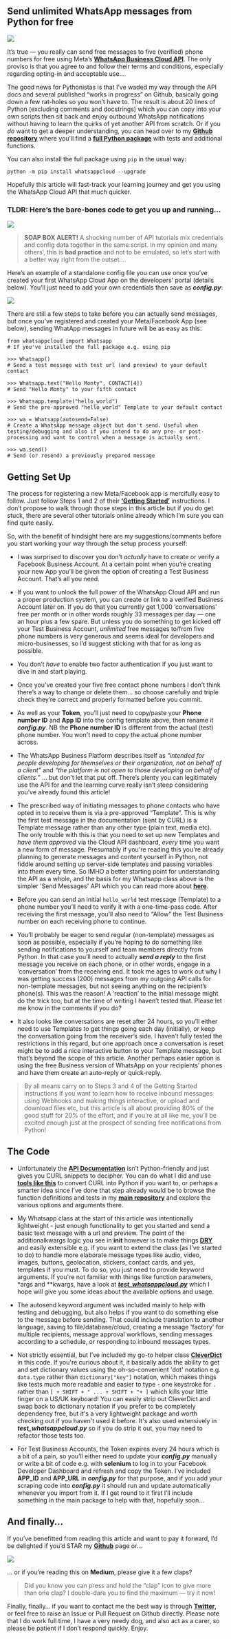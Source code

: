 
## Send unlimited WhatsApp messages from Python for free

![](https://cdn-images-1.medium.com/max/5120/1*I08YdcuzGJ5qsjG_Ybs3Kw.jpeg)

It’s true — you really can send free messages to five (verified) phone numbers for free using Meta’s [**WhatsApp Business Cloud API**](https://developers.facebook.com/products/whatsapp/). The only proviso is that you agree to and follow their terms and conditions, especially regarding opting-in and acceptable use…

The good news for Pythonistas is that I’ve waded my way through the API docs and several published “works in progress” on Github, basically going down a few rat-holes so you won’t have to. The result is about 20 lines of Python (excluding comments and docstrings) which you can copy into your own scripts then sit back and enjoy outbound WhatsApp notifications without having to learn the quirks of yet another API from scratch. Or if you *do* want to get a deeper understanding, you can head over to my [**Github repository**](https://github.com/PFython/Whatsapp) where you’ll find a [**full Python package**](https://pypi.org/whatsappcloud) with tests and additional functions.

You can also install the full package using `pip` in the usual way:

    python -m pip install whatsappcloud --upgrade

Hopefully this article will fast-track your learning journey and get you using the WhatsApp Cloud API that much quicker.

### TLDR: Here’s the bare-bones code to get you up and running…

![](Screenshot%201.png)

>  **SOAP BOX ALERT!** A shocking number of API tutorials mix credentials and config data together in the same script. In my opinion and many others’, this is **bad practice** and not to be emulated, so let’s start with a better way right from the outset…

Here’s an example of a standalone config file you can use once you’ve created your first WhatsApp Cloud App on the developers’ portal (details below). You’ll just need to add your own credentials then save as ***config.py***:

![](Screenshot%202.png)

There are still a few steps to take before you can actually send messages, but once you’ve registered and created your Meta/Facebook App (see below), sending WhatApp messages in future will be as easy as this:

    from whatsappcloud import Whatsapp
    # If you've installed the full package e.g. using pip

    >>> Whatsapp()
    # Send a test message with test url (and preview) to your default contact

    >>> Whatsapp.text("Hello Monty", CONTACT[4])
    # Send "Hello Monty" to your fifth contact

    >>> Whatsapp.template("hello_world")
    # Send the pre-approved "hello_world" Template to your default contact

    >>> wa = Whatsapp(autosend=False)
    # Create a WhatsApp message object but don't send. Useful when testing/debugging and also if you intend to do any pre- or post- processing and want to control when a message is actually sent.

    >>> wa.send()
    # Send (or resend) a previously prepared message

## Getting Set Up

The process for registering a new Meta/Facebook app is mercifully easy to follow. Just follow Steps 1 and 2 of their **[‘Getting Started’](https://developers.facebook.com/docs/whatsapp/cloud-api/get-started)** instructions. I don’t propose to walk through those steps in this article but if you do get stuck, there are several other tutorials online already which I’m sure you can find quite easily.

So, with the benefit of hindsight here are my suggestions/comments before you start working your way through the setup process yourself:

* I was surprised to discover you don’t *actually* have to create or verify a Facebook Business Account. At a certain point when you’re creating your new App you’ll be given the option of creating a Test Business Account. That’s all you need.

* If you want to unlock the full power of the WhatsApp Cloud API and run a proper production system, you can create or link to a verified Business Account later on. If you do that you currently get 1,000 ‘conversations’ free per month or in other words roughly 33 messages per day — one an hour plus a few spare. But unless you do something to get kicked off your Test Business Account, *unlimited* free messages to/from five phone numbers is very generous and seems ideal for developers and micro-businesses, so I’d suggest sticking with that for as long as possible.

* You don’t *have* to enable two factor authentication if you just want to dive in and start playing.

* Once you’ve created your five free contact phone numbers I don’t think there’s a way to change or delete them… so choose carefully and triple check they’re correct and properly formatted before you commit.

* As well as your **Token**, you’ll just need to copy/paste your **Phone number ID** and **App ID** into the config template above, then rename it ***config.py***. NB the **Phone number ID** is different from the actual (test) phone number. You won't need to copy the actual phone number across.

* The WhatsApp Business Platform describes itself as “*intended for people developing for themselves or their organization, not on behalf of a client”* and *“the platform is not open to those developing on behalf of clients.”* … but don’t let that put off. There’s plenty you can legitimately use the API for and the learning curve really isn’t steep considering you’ve already found this article!

* The prescribed way of initiating messages to phone contacts who have opted in to receive them is via a pre-approved “Template”. This is why the first test message in the documentation (sent by CURL) is a Template message rather than any other type (plain text, media etc). The only trouble with this is that you need to set up new Templates and *have them approved* via the Cloud API dashboard, *every* time you want a new form of message. Presumably if you're reading this you're already planning to generate messages and content yourself in Python, not fiddle around setting up server-side templates and passing variables into *them* every time. So IMHO a better starting point for understanding the API as a whole, and the basis for my Whatsapp class above is the simpler 'Send Messages' API which you can read more about [**here**](https://developers.facebook.com/docs/whatsapp/cloud-api/guides/send-messages).

* Before you can send an initial `hello_world` test message (Template) to a phone number you’ll need to verify it with a one-time-pass code. After receiving the first message, you’ll also need to “Allow” the Test Business number on each receiving phone to continue.

* You’ll probably be eager to send regular (non-template) messages as soon as possible, especially if you’re hoping to do something like sending notifications to yourself and team members directly from Python. In that case you’ll need to actually ***send a reply*** to the first message you receive on each phone, or in other words, engage in a ‘conversation’ from the receiving end. It took me ages to work out why I was getting success (200) messages from my outgoing API calls for non-template messages, but not seeing anything on the recipient’s phone(s). This was the reason! A ‘reaction’ to the initial message might do the trick too, but at the time of writing I haven’t tested that. Please let me know in the comments if you do?

* It also looks like conversations are reset after 24 hours, so you’ll either need to use Templates to get things going each day (initially), or keep the conversation going from the receiver’s side. I haven’t fully tested the restrictions in this regard, but one approach once a conversation is reset might be to add a nice interactive button to your Template message, but that’s beyond the scope of this article. Another perhaps easier option is using the free Business version of WhatsApp on your recipients’ phones and have them create an auto-reply or quick-reply.
>  By all means carry on to Steps 3 and 4 of the Getting Started instructions If you want to learn how to receive inbound messages using Webhooks and making things interactive, or upload and download files etc, but this article is all about providing 80% of the good stuff for 20% of the effort, and if you’re at all like me, you’ll be excited enough just at the prospect of sending free notifications from Python!

## The Code

* Unfortunately the [**API Documentation**](https://developers.facebook.com/docs/whatsapp/cloud-api) isn’t Python-friendly and just gives you CURL snippets to decipher. You can do what I did and use [**tools like this**](https://reqbin.com/req/python/c-xgafmluu/convert-curl-to-python-requests) to convert CURL into Python if you want to, or perhaps a smarter idea since I’ve done that step already would be to browse the function definitions and tests in my [**main repository**](https://github.com/PFython/WhatsAppCloud) and explore the various options and arguments there.

* My Whatsapp class at the start of this article was intentionally lightweight - just enough functionality to get you started and send a basic text message with a url and preview. The point of the additionalkwargs logic you see in __init__ however is to make things [**DRY**](https://en.wikipedia.org/wiki/Don%27t_repeat_yourself) and easily extensible e.g. if you want to extend the class (as I’ve started to do) to handle more elaborate message types like audio, video, images, buttons, geolocation, stickers, contact cards, and yes, templates if you must. To do so, you just need to provide keyword arguments. If you're not familiar with things like function parameters, *args and **kwargs, have a look at [***test_whatsappcloud.py***](https://github.com/PFython/WhatsAppCloud/blob/master/whatsappcloud/test_whatsappcloud.py) which I hope will give you some ideas about the available options and usage.

* The autosend keyword argument was included mainly to help with testing and debugging, but also helps if you want to do something else to the message before sending. That could include translation to another language, saving to file/database/cloud, creating a message 'factory' for multiple recipients, message approval workflows, sending messages according to a schedule, or responding to inbound messages types.

* Not strictly essential, but I’ve included my go-to helper class [**CleverDict**](https://github.com/PFython/cleverdict) in this code. If you're curious about it, it basically adds the ability to get and set dictionary values using the oh-so-convenient 'dot' notation e.g. `data.type` rather than `dictionary["key"]` notation, which makes things like tests much more readable and easier to type - one keystroke for `.` rather than `[ + SHIFT + " ... + SHIFT + "+ ]` which kills your little finger on a US/UK keyboard! You can easily strip out CleverDict and swap back to dictionary notation if you prefer to be completely dependency free, but it's a very lightweight package and worth checking out if you haven't used it before. It's also used extensively in ***test_whatsappcloud.py*** so if you do strip it out, you may need to refactor those tests too.

* For Test Business Accounts, the Token expires every 24 hours which is a bit of a pain, so you’ll either need to update your ***config.py*** manually or write a bit of code e.g. with **selenium** to log in to your Facebook Developer Dashboard and refresh and copy the Token. I’ve included **APP_ID** and **APP_URL** in ***config.py*** for that purpose, and if you add your scraping code into ***config.py*** it should run and update automatically whenever you import from it. If I get round to it first I’ll include something in the main package to help with that, hopefully soon…

## And finally…

If you’ve benefitted from reading this article and want to pay it forward, I’d be delighted if you’d STAR my [**Github**](https://github.com/PFython/WhatsAppCloud) page or…

![](https://cdn-images-1.medium.com/max/2000/0*UFfv__Fq-88tK4FE)

… or if you’re reading this on **Medium**, please give it a few claps?
>  Did you know you can press and hold the “clap” icon to give more than one clap? I double-dare you to find the maximum — try it now!

Finally, finally… if you want to contact me the best way is through [**Twitter**](https://twitter.com/AWSOM_solutions), or feel free to raise an Issue or Pull Request on Github directly. Please note that I do work full time, I have a very needy dog, and also act as a carer, so please be patient if I don’t respond quickly. Enjoy.

